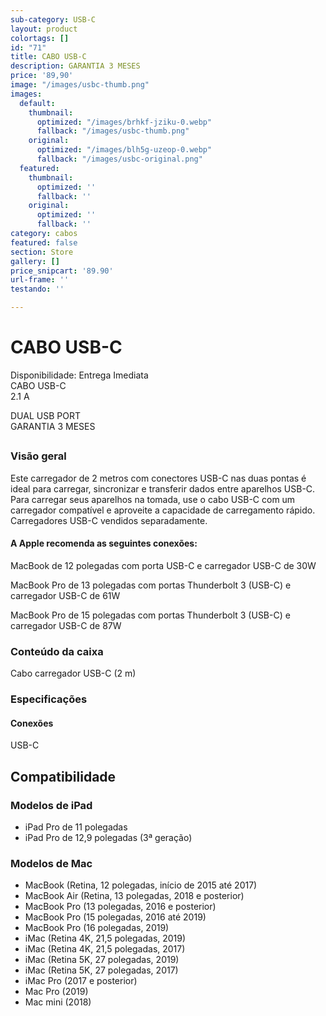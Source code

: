 ```yaml
---
sub-category: USB-C
layout: product
colortags: []
id: "71"
title: CABO USB-C
description: GARANTIA 3 MESES
price: '89,90'
image: "/images/usbc-thumb.png"
images:
  default:
    thumbnail:
      optimized: "/images/brhkf-jziku-0.webp"
      fallback: "/images/usbc-thumb.png"
    original:
      optimized: "/images/blh5g-uzeop-0.webp"
      fallback: "/images/usbc-original.png"
  featured:
    thumbnail:
      optimized: ''
      fallback: ''
    original:
      optimized: ''
      fallback: ''
category: cabos
featured: false
section: Store
gallery: []
price_snipcart: '89.90'
url-frame: ''
testando: ''

---
```

# CABO USB-C

Disponibilidade: Entrega Imediata  
CABO USB-C  
2\.1 A

DUAL USB PORT  
GARANTIA 3 MESES

## 

### Visão geral

Este carregador de 2 metros com conectores USB-C nas duas pontas é ideal para carregar, sincronizar e transferir dados entre aparelhos USB-C. Para carregar seus aparelhos na tomada, use o cabo USB-C com um carregador compatível e aproveite a capacidade de carregamento rápido. Carregadores USB-C vendidos separadamente.

#### A Apple recomenda as seguintes conexões:

MacBook de 12 polegadas com porta USB-C e carregador USB-C de 30W

MacBook Pro de 13 polegadas com portas Thunderbolt 3 (USB-C) e carregador USB-C de 61W

MacBook Pro de 15 polegadas com portas Thunderbolt 3 (USB-C) e carregador USB-C de 87W

### Conteúdo da caixa

Cabo carregador USB-C (2 m)

### Especificações

#### Conexões

USB-C

## Compatibilidade

### Modelos de iPad

* iPad Pro de 11 polegadas
* iPad Pro de 12,9 polegadas (3ª geração)

### Modelos de Mac

* MacBook (Retina, 12 polegadas, início de 2015 até 2017)
* MacBook Air (Retina, 13 polegadas, 2018 e posterior)
* MacBook Pro (13 polegadas, 2016 e posterior)
* MacBook Pro (15 polegadas, 2016 até 2019)
* MacBook Pro (16 polegadas, 2019)
* iMac (Retina 4K, 21,5 polegadas, 2019)
* iMac (Retina 4K, 21,5 polegadas, 2017)
* iMac (Retina 5K, 27 polegadas, 2019)
* iMac (Retina 5K, 27 polegadas, 2017)
* iMac Pro (2017 e posterior)
* Mac Pro (2019)
* Mac mini (2018)